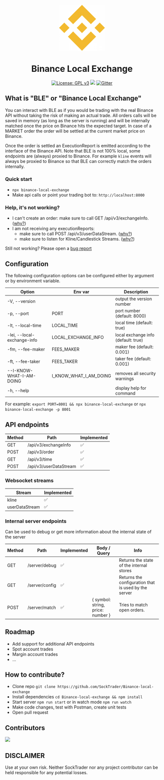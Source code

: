 <p align="center"><img width="150" height="150" src="https://raw.githubusercontent.com/SockTrader/Binance-local-exchange/master/docs/assets/binance.png" alt="Binance logo" /></p>

<h1 align="center">Binance Local Exchange</h1>

<p align="center">
  <a href="https://www.gnu.org/licenses/gpl-3.0"><img src="https://img.shields.io/badge/License-GPL%20v3-blue.svg" alt="License: GPL v3"></a>
  <a href="https://codeclimate.com/github/SockTrader/Binance-local-exchange/maintainability"><img src="https://api.codeclimate.com/v1/badges/ef5537a6aa6b8cb10cba/maintainability" /></a>
  <a href="https://gitter.im/SockTrader/community?utm_source=badge&utm_medium=badge&utm_campaign=pr-badge"><img src="https://badges.gitter.im/SockTrader/community.svg" alt="Gitter"></a>
</p>


## What is "BLE" or "Binance Local Exchange"

You can interact with BLE as if you would be trading with the real Binance API without taking the risk of making an actual trade.
All orders calls will be saved in memory (as long as the server is running) and will be internally matched once the price on Binance hits the expected target.
In case of a MARKET order the order will be settled at the current market price on Binance.

Once the order is settled an ExecutionReport is emitted according to the interface of the Binance API.
Note that BLE is not 100% local, some endpoints are (always) proxied to Binance.
For example `kline` events will always be proxied to Binance so that BLE can correctly match the orders internally.


### Quick start

- `npx binance-local-exchange`
- Make api calls or point your trading bot to: `http://localhost:8000`


### Help, it's not working?

- I can't create an order: make sure to call GET /api/v3/exchangeInfo. ([why?](https://github.com/SockTrader/Binance-local-exchange/wiki/FAQ#i-cant-create-an-order))
- I am not receiving any executionReports:
  - make sure to call POST /api/v3/userDataStream. ([why?](https://github.com/SockTrader/Binance-local-exchange/wiki/FAQ#i-am-not-receiving-any-executionreports))
  - make sure to listen for Kline/Candlestick Streams. ([why?](https://github.com/SockTrader/Binance-local-exchange/wiki/FAQ#i-am-not-receiving-any-executionreports))

Still not working? Please open a [bug report](https://github.com/SockTrader/Binance-local-exchange/issues/new)

## Configuration

The following configuration options can be configured either by argument or by environment variable.

| Option                      | Env var                | Description                         |
|-----------------------------|------------------------|-------------------------------------|
| -V, --version               |                        | output the version number           |
| -p, --port <number>         | PORT                   | port number (default: 8000)         |
| -lt, --local-time           | LOCAL_TIME             | local time (default: true)          |
| -lei, --local-exchange-info | LOCAL_EXCHANGE_INFO    | local exchange info (default: true) |
| -fm, --fee-maker <number>   | FEES_MAKER             | maker fee (default: 0.001)          |
| -ft, --fee-taker <number>   | FEES_TAKER             | taker fee (default: 0.001)          |
| --I-KNOW-WHAT-I-AM-DOING    | I_KNOW_WHAT_I_AM_DOING | removes all security warnings       |
| -h, --help                  |                        | display help for command            |

For example: `export PORT=8001 && npx binance-local-exchange` or `npx binance-local-exchange -p 8001`

## API endpoints

| Method | Path                   | Implemented |
|--------|------------------------|-------------|
| GET    | /api/v3/exchangeInfo   | ✅           |
| POST   | /api/v3/order          | ✅           |
| GET    | /api/v3/time           | ✅           |
| POST   | /api/v3/userDataStream | ✅           |


### Websocket streams

| Stream         | Implemented |
|----------------|-------------|
| kline          | ✅           |
| userDataStream | ✅           |


### Internal server endpoints

Can be used to debug or get more information about the internal state of the server

| Method | Path           | Implemented | Body / Query                      | Info                                                 |
|--------|----------------|-------------|-----------------------------------|------------------------------------------------------|
| GET    | /server/debug  | ✅           |                                   | Returns the state of the internal stores             |
| GET    | /server/config | ✅           |                                   | Returns the configuration that is used by the server |
| POST   | /server/match  | ✅           | { symbol: string, price: number } | Tries to match open orders.                          |


## Roadmap
- Add support for additional API endpoints
- Spot account trades
- Margin account trades
- ...


## How to contribute?

- Clone repo `git clone https://github.com/SockTrader/Binance-local-exchange`
- Install dependencies `cd Binance-local-exchange && npm install`
- Start server `npm run start` or in watch mode `npm run watch`
- Make code changes, test with Postman, create unit tests
- Open pull request


## Contributors
<a href="https://github.com/SockTrader/Binance-local-exchange/graphs/contributors">
  <img src="https://contrib.rocks/image?repo=SockTrader/Binance-local-exchange" />
</a>


## DISCLAIMER
Use at your own risk. Neither SockTrader nor any project contributor can be held responsible for any potential losses.
